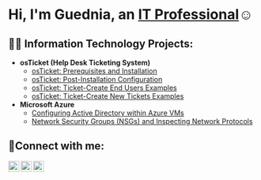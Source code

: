 <h1>Hi, I'm Guednia, an <a href="">IT Professional</a>☺</h1>

<h2>👨‍💻 Information Technology Projects:</h2>

- <b>osTicket (Help Desk Ticketing System)</b>
  - [osTicket: Prerequisites and Installation](https://github.com/Guednia7/osticket-prereqs)
  - [osTicket: Post-Installation Configuration](https://github.com/guednia7/post-install-config)
  - [osTicket: Ticket-Create End Users Examples](https://github.com/guednia7/create-endusers)
  - [osTicket: Ticket-Create New Tickets Examples](https://github.com/guednia7/create-new-tickets)
- <b>Microsoft Azure</b>
  - [Configuring Active Directory within Azure VMs](https://github.com/guednia7/configure-ad)
  - [Network Security Groups (NSGs) and Inspecting Network Protocols](https://github.com/guednia7/azure-network-protocols)

<h2>🤳Connect with me:</h2>

[<img align="left" alt="Josh | Twitter" width="22px" src="https://cdn.jsdelivr.net/npm/simple-icons@v3/icons/twitter.svg" />][twitter]
[<img align="left" alt="Josh | LinkedIn" width="22px" src="https://cdn.jsdelivr.net/npm/simple-icons@v3/icons/linkedin.svg" />][linkedin]
[<img align="left" alt="Josh | Instagram" width="22px" src="https://cdn.jsdelivr.net/npm/simple-icons@v3/icons/instagram.svg" />][instagram]

[twitter]: https://twitter.com/
[instagram]: https://www.instagram.com/
[linkedin]: https://linkedin.com/in/
